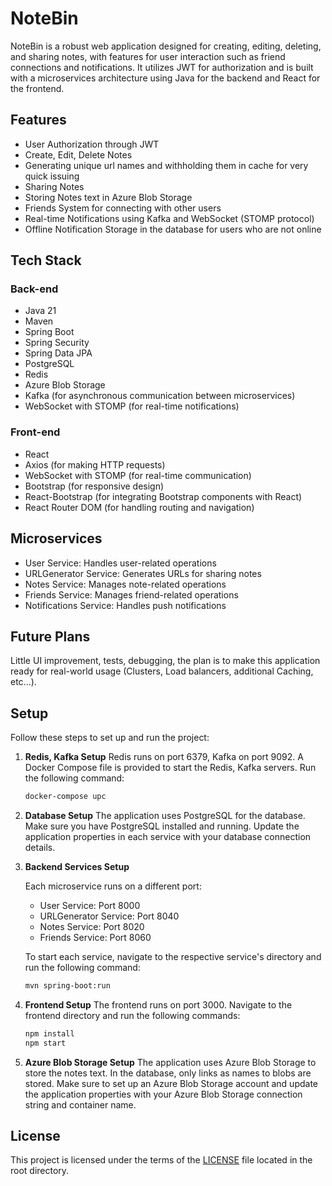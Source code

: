 # NoteBin

NoteBin is a robust web application designed for creating, editing, deleting, and sharing notes, with features for user interaction such as friend connections and notifications. It utilizes JWT for authorization and is built with a microservices architecture using Java for the backend and React for the frontend.

## Features

- User Authorization through JWT
- Create, Edit, Delete Notes
- Generating unique url names and withholding them in cache for very quick issuing
- Sharing Notes
- Storing Notes text in Azure Blob Storage
- Friends System for connecting with other users
- Real-time Notifications using Kafka and WebSocket (STOMP protocol)
- Offline Notification Storage in the database for users who are not online

## Tech Stack

### Back-end

- Java 21
- Maven
- Spring Boot
- Spring Security
- Spring Data JPA
- PostgreSQL
- Redis
- Azure Blob Storage
- Kafka (for asynchronous communication between microservices)
- WebSocket with STOMP (for real-time notifications)

### Front-end

- React
- Axios (for making HTTP requests)
- WebSocket with STOMP (for real-time communication)
- Bootstrap (for responsive design)
- React-Bootstrap (for integrating Bootstrap components with React)
- React Router DOM (for handling routing and navigation)

## Microservices

- User Service: Handles user-related operations
- URLGenerator Service: Generates URLs for sharing notes
- Notes Service: Manages note-related operations
- Friends Service: Manages friend-related operations
- Notifications Service: Handles push notifications 

## Future Plans

Little UI improvement, tests, debugging, the plan is to make this application ready for real-world usage (Clusters, Load balancers, additional Caching, etc...).

## Setup

Follow these steps to set up and run the project:
1. **Redis, Kafka Setup**
    Redis runs on port 6379, Kafka on port 9092. A Docker Compose file is provided to start the Redis, Kafka servers. Run the following command:

    ```bash
    docker-compose upc

2. **Database Setup**
    The application uses PostgreSQL for the database. Make sure you have PostgreSQL installed and running. Update the application properties in each service with your database connection details.

3. **Backend Services Setup**

   Each microservice runs on a different port:

   - User Service: Port 8000
   - URLGenerator Service: Port 8040
   - Notes Service: Port 8020
   - Friends Service: Port 8060

   To start each service, navigate to the respective service's directory and run the following command:

   ```bash
   mvn spring-boot:run

4. **Frontend Setup**
    The frontend runs on port 3000. Navigate to the frontend directory and run the following commands:

    ```bash
    npm install
    npm start

5. **Azure Blob Storage Setup**
    The application uses Azure Blob Storage to store the notes text. In the database, only links as names to blobs are stored. Make sure to set up an Azure Blob Storage account and update the application properties with your Azure Blob Storage connection string and container name.

## License

This project is licensed under the terms of the [LICENSE](./LICENSE) file located in the root directory.
